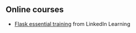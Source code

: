 

## Online courses

* [Flask essential training](https://www.linkedin.com/learning/flask-essential-training) from LinkedIn Learning
